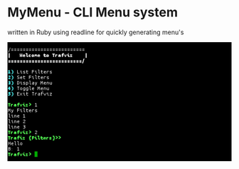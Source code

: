 # MyMenu - CLI Menu system 

written in Ruby using readline for quickly generating menu's

![MyMenu](https://raw.githubusercontent.com/puppetpies/MyMenu/master/screenshot-1.jpg)
